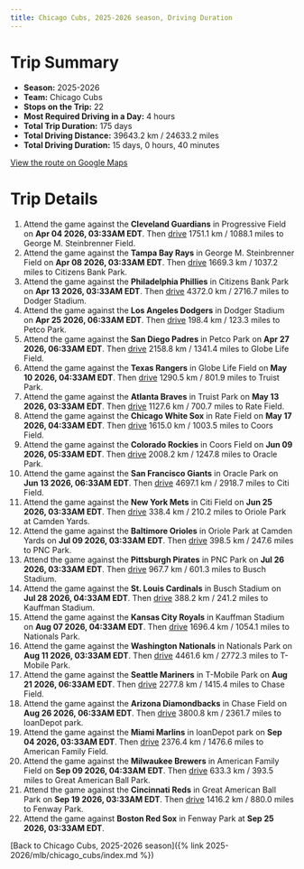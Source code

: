 ```yaml
---
title: Chicago Cubs, 2025-2026 season, Driving Duration
---
```


# Trip Summary
- **Season:** 2025-2026
- **Team:** Chicago Cubs
- **Stops on the Trip:** 22
- **Most Required Driving in a Day:** 4 hours
- **Total Trip Duration:** 175 days
- **Total Driving Distance:** 39643.2 km / 24633.2 miles
- **Total Driving Duration:** 15 days, 0 hours, 40 minutes

[View the route on Google Maps](https://www.google.com/maps/dir/Progressive+Field+Cleveland/George+M.+Steinbrenner+Field+Tampa/Citizens+Bank+Park+Philadelphia/Dodger+Stadium+Los+Angeles/Petco+Park+San+Diego/Globe+Life+Field+Arlington/Truist+Park+Atlanta/Rate+Field+Chicago/Coors+Field+Denver/Oracle+Park+San+Francisco/Citi+Field+Flushing/Oriole+Park+at+Camden+Yards+Baltimore/PNC+Park+Pittsburgh/Busch+Stadium+St.+Louis/Kauffman+Stadium+Kansas+City/Nationals+Park+Washington/T-Mobile+Park+Seattle/Chase+Field+Phoenix/loanDepot+park+Miami/American+Family+Field+Milwaukee/Great+American+Ball+Park+Cincinnati/Fenway+Park+Boston)

# Trip Details
1. Attend the game against the **Cleveland Guardians** in Progressive Field on **Apr 04 2026, 03:33AM EDT**. Then [drive](https://www.google.com/maps/dir/Progressive+Field+Cleveland/George+M.+Steinbrenner+Field+Tampa) 1751.1 km / 1088.1 miles to George M. Steinbrenner Field.
2. Attend the game against the **Tampa Bay Rays** in George M. Steinbrenner Field on **Apr 08 2026, 03:33AM EDT**. Then [drive](https://www.google.com/maps/dir/George+M.+Steinbrenner+Field+Tampa/Citizens+Bank+Park+Philadelphia) 1669.3 km / 1037.2 miles to Citizens Bank Park.
3. Attend the game against the **Philadelphia Phillies** in Citizens Bank Park on **Apr 13 2026, 03:33AM EDT**. Then [drive](https://www.google.com/maps/dir/Citizens+Bank+Park+Philadelphia/Dodger+Stadium+Los+Angeles) 4372.0 km / 2716.7 miles to Dodger Stadium.
4. Attend the game against the **Los Angeles Dodgers** in Dodger Stadium on **Apr 25 2026, 06:33AM EDT**. Then [drive](https://www.google.com/maps/dir/Dodger+Stadium+Los+Angeles/Petco+Park+San+Diego) 198.4 km / 123.3 miles to Petco Park.
5. Attend the game against the **San Diego Padres** in Petco Park on **Apr 27 2026, 06:33AM EDT**. Then [drive](https://www.google.com/maps/dir/Petco+Park+San+Diego/Globe+Life+Field+Arlington) 2158.8 km / 1341.4 miles to Globe Life Field.
6. Attend the game against the **Texas Rangers** in Globe Life Field on **May 10 2026, 04:33AM EDT**. Then [drive](https://www.google.com/maps/dir/Globe+Life+Field+Arlington/Truist+Park+Atlanta) 1290.5 km / 801.9 miles to Truist Park.
7. Attend the game against the **Atlanta Braves** in Truist Park on **May 13 2026, 03:33AM EDT**. Then [drive](https://www.google.com/maps/dir/Truist+Park+Atlanta/Rate+Field+Chicago) 1127.6 km / 700.7 miles to Rate Field.
8. Attend the game against the **Chicago White Sox** in Rate Field on **May 17 2026, 04:33AM EDT**. Then [drive](https://www.google.com/maps/dir/Rate+Field+Chicago/Coors+Field+Denver) 1615.0 km / 1003.5 miles to Coors Field.
9. Attend the game against the **Colorado Rockies** in Coors Field on **Jun 09 2026, 05:33AM EDT**. Then [drive](https://www.google.com/maps/dir/Coors+Field+Denver/Oracle+Park+San+Francisco) 2008.2 km / 1247.8 miles to Oracle Park.
10. Attend the game against the **San Francisco Giants** in Oracle Park on **Jun 13 2026, 06:33AM EDT**. Then [drive](https://www.google.com/maps/dir/Oracle+Park+San+Francisco/Citi+Field+Flushing) 4697.1 km / 2918.7 miles to Citi Field.
11. Attend the game against the **New York Mets** in Citi Field on **Jun 25 2026, 03:33AM EDT**. Then [drive](https://www.google.com/maps/dir/Citi+Field+Flushing/Oriole+Park+at+Camden+Yards+Baltimore) 338.4 km / 210.2 miles to Oriole Park at Camden Yards.
12. Attend the game against the **Baltimore Orioles** in Oriole Park at Camden Yards on **Jul 09 2026, 03:33AM EDT**. Then [drive](https://www.google.com/maps/dir/Oriole+Park+at+Camden+Yards+Baltimore/PNC+Park+Pittsburgh) 398.5 km / 247.6 miles to PNC Park.
13. Attend the game against the **Pittsburgh Pirates** in PNC Park on **Jul 26 2026, 03:33AM EDT**. Then [drive](https://www.google.com/maps/dir/PNC+Park+Pittsburgh/Busch+Stadium+St.+Louis) 967.7 km / 601.3 miles to Busch Stadium.
14. Attend the game against the **St. Louis Cardinals** in Busch Stadium on **Jul 28 2026, 04:33AM EDT**. Then [drive](https://www.google.com/maps/dir/Busch+Stadium+St.+Louis/Kauffman+Stadium+Kansas+City) 388.2 km / 241.2 miles to Kauffman Stadium.
15. Attend the game against the **Kansas City Royals** in Kauffman Stadium on **Aug 07 2026, 04:33AM EDT**. Then [drive](https://www.google.com/maps/dir/Kauffman+Stadium+Kansas+City/Nationals+Park+Washington) 1696.4 km / 1054.1 miles to Nationals Park.
16. Attend the game against the **Washington Nationals** in Nationals Park on **Aug 11 2026, 03:33AM EDT**. Then [drive](https://www.google.com/maps/dir/Nationals+Park+Washington/T-Mobile+Park+Seattle) 4461.6 km / 2772.3 miles to T-Mobile Park.
17. Attend the game against the **Seattle Mariners** in T-Mobile Park on **Aug 21 2026, 06:33AM EDT**. Then [drive](https://www.google.com/maps/dir/T-Mobile+Park+Seattle/Chase+Field+Phoenix) 2277.8 km / 1415.4 miles to Chase Field.
18. Attend the game against the **Arizona Diamondbacks** in Chase Field on **Aug 26 2026, 06:33AM EDT**. Then [drive](https://www.google.com/maps/dir/Chase+Field+Phoenix/loanDepot+park+Miami) 3800.8 km / 2361.7 miles to loanDepot park.
19. Attend the game against the **Miami Marlins** in loanDepot park on **Sep 04 2026, 03:33AM EDT**. Then [drive](https://www.google.com/maps/dir/loanDepot+park+Miami/American+Family+Field+Milwaukee) 2376.4 km / 1476.6 miles to American Family Field.
20. Attend the game against the **Milwaukee Brewers** in American Family Field on **Sep 09 2026, 04:33AM EDT**. Then [drive](https://www.google.com/maps/dir/American+Family+Field+Milwaukee/Great+American+Ball+Park+Cincinnati) 633.3 km / 393.5 miles to Great American Ball Park.
21. Attend the game against the **Cincinnati Reds** in Great American Ball Park on **Sep 19 2026, 03:33AM EDT**. Then [drive](https://www.google.com/maps/dir/Great+American+Ball+Park+Cincinnati/Fenway+Park+Boston) 1416.2 km / 880.0 miles to Fenway Park.
22. Attend the game against **Boston Red Sox** in Fenway Park at **Sep 25 2026, 03:33AM EDT**.

[Back to Chicago Cubs, 2025-2026 season]({% link 2025-2026/mlb/chicago_cubs/index.md %})
